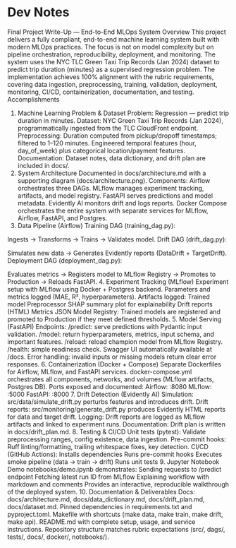 # Dev Notes
Final Project Write-Up — End-to-End MLOps System
Overview
This project delivers a fully compliant, end-to-end machine learning system built with modern MLOps practices. The focus is not on model complexity but on pipeline orchestration, reproducibility, deployment, and monitoring. The system uses the NYC TLC Green Taxi Trip Records (Jan 2024) dataset to predict trip duration (minutes) as a supervised regression problem.
The implementation achieves 100% alignment with the rubric requirements, covering data ingestion, preprocessing, training, validation, deployment, monitoring, CI/CD, containerization, documentation, and testing.
Accomplishments
1. Machine Learning Problem & Dataset
Problem: Regression — predict trip duration in minutes.
Dataset: NYC Green Taxi Trip Records (Jan 2024), programmatically ingested from the TLC CloudFront endpoint.
Preprocessing: Duration computed from pickup/dropoff timestamps; filtered to 1–120 minutes. Engineered temporal features (hour, day_of_week) plus categorical location/payment features.
Documentation: Dataset notes, data dictionary, and drift plan are included in docs/.
2. System Architecture
Documented in docs/architecture.md with a supporting diagram (docs/architecture.png).
Components:
Airflow orchestrates three DAGs.
MLflow manages experiment tracking, artifacts, and model registry.
FastAPI serves predictions and model metadata.
Evidently AI monitors drift and logs reports.
Docker Compose orchestrates the entire system with separate services for MLflow, Airflow, FastAPI, and Postgres.
3. Data Pipeline (Airflow)
Training DAG (training_dag.py):

Ingests → Transforms → Trains → Validates model.
Drift DAG (drift_dag.py):

Simulates new data → Generates Evidently reports (DataDrift + TargetDrift).
Deployment DAG (deployment_dag.py):

Evaluates metrics → Registers model to MLflow Registry → Promotes to Production → Reloads FastAPI.
4. Experiment Tracking (MLflow)
Experiment setup with MLflow using Docker + Postgres backend.
Parameters and metrics logged (MAE, R², hyperparameters).
Artifacts logged:
Trained model
Preprocessor
SHAP summary plot for explainability
Drift reports (HTML)
Metrics JSON
Model Registry: Trained models are registered and promoted to Production if they meet defined thresholds.
5. Model Serving (FastAPI)
Endpoints:
/predict: serve predictions with Pydantic input validation.
/model: return hyperparameters, metrics, input schema, and important features.
/reload: reload champion model from MLflow Registry.
/health: simple readiness check.
Swagger UI automatically available at /docs.
Error handling: invalid inputs or missing models return clear error responses.
6. Containerization (Docker + Compose)
Separate Dockerfiles for Airflow, MLflow, and FastAPI services.
docker-compose.yml orchestrates all components, networks, and volumes (MLflow artifacts, Postgres DB).
Ports exposed and documented:
Airflow: :8080
MLflow: :5000
FastAPI: :8000
7. Drift Detection (Evidently AI)
Simulation: src/data/simulate_drift.py perturbs features and introduces drift.
Drift reports: src/monitoring/generate_drift.py produces Evidently HTML reports for data and target drift.
Logging: Drift reports are logged as MLflow artifacts and linked to experiment runs.
Documentation: Drift plan is written in docs/drift_plan.md.
8. Testing & CI/CD
Unit tests (pytest): Validate preprocessing ranges, config existence, data ingestion.
Pre-commit hooks: Ruff linting/formatting, trailing whitespace fixes, key detection.
CI/CD (GitHub Actions):
Installs dependencies
Runs pre-commit hooks
Executes smoke pipeline (data → train → drift)
Runs unit tests
9. Jupyter Notebook Demo
notebooks/demo.ipynb demonstrates:
Sending requests to /predict endpoint
Fetching latest run ID from MLflow
Explaining workflow with markdown and comments
Provides an interactive, reproducible walkthrough of the deployed system.
10. Documentation & Deliverables
Docs: docs/architecture.md, docs/data_dictionary.md, docs/drift_plan.md, docs/dataset.md.
Pinned dependencies in requirements.txt and pyproject.toml.
Makefile with shortcuts (make data, make train, make drift, make api).
README.md with complete setup, usage, and service instructions.
Repository structure matches rubric expectations (src/, dags/, tests/, docs/, docker/, notebooks/).
 
 